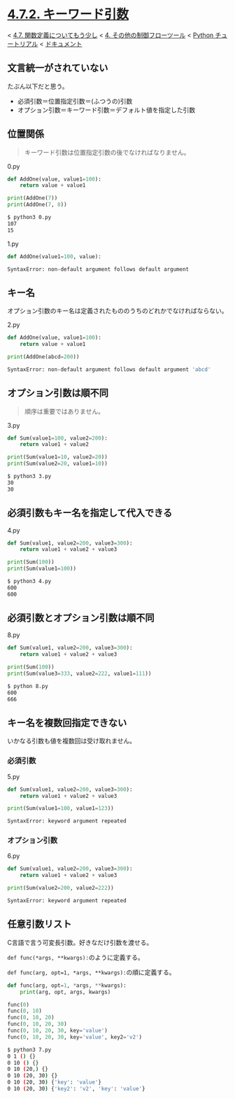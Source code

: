 # [4.7.2. キーワード引数](https://docs.python.jp/3/tutorial/controlflow.html#keyword-arguments)

< [4.7. 関数定義についてもう少し](https://docs.python.jp/3/tutorial/controlflow.html#more-on-defining-functions) < [4. その他の制御フローツール](https://docs.python.jp/3/tutorial/controlflow.html#more-control-flow-tools) < [Python チュートリアル](https://docs.python.jp/3/tutorial/index.html) < [ドキュメント](https://docs.python.jp/3/index.html)

## 文言統一がされていない

たぶん以下だと思う。

* 必須引数＝位置指定引数＝(ふつうの)引数
* オプション引数＝キーワード引数＝デフォルト値を指定した引数

## 位置関係

> キーワード引数は位置指定引数の後でなければなりません。

0.py
```python
def AddOne(value, value1=100):
    return value + value1

print(AddOne(7))
print(AddOne(7, 8))
```
```sh
$ python3 0.py
107
15
```

1.py
```python
def AddOne(value1=100, value):
```
```sh
SyntaxError: non-default argument follows default argument
```

## キー名

オプション引数のキー名は定義されたもののうちのどれかでなければならない。

2.py
```python
def AddOne(value, value1=100):
    return value + value1

print(AddOne(abcd=200))
```
```sh
SyntaxError: non-default argument follows default argument 'abcd'
```

## オプション引数は順不同

> 順序は重要ではありません。

3.py
```python
def Sum(value1=100, value2=200):
    return value1 + value2

print(Sum(value1=10, value2=20))
print(Sum(value2=20, value1=10))
```
```sh
$ python3 3.py
30
30
```

## 必須引数もキー名を指定して代入できる

4.py
```python
def Sum(value1, value2=200, value3=300):
    return value1 + value2 + value3

print(Sum(100))
print(Sum(value1=100))
```
```sh
$ python3 4.py
600
600
```

## 必須引数とオプション引数は順不同

8.py
```python
def Sum(value1, value2=200, value3=300):
    return value1 + value2 + value3

print(Sum(100))
print(Sum(value3=333, value2=222, value1=111))
```
```sh
$ python 8.py
600
666
```

## キー名を複数回指定できない

いかなる引数も値を複数回は受け取れません。

### 必須引数

5.py
```python
def Sum(value1, value2=200, value3=300):
    return value1 + value2 + value3

print(Sum(value1=100, value1=123))
```
```sh
SyntaxError: keyword argument repeated
```

### オプション引数

6.py
```python
def Sum(value1, value2=200, value3=300):
    return value1 + value2 + value3

print(Sum(value2=200, value2=222))
```
```sh
SyntaxError: keyword argument repeated
```

## 任意引数リスト

C言語で言う可変長引数。好きなだけ引数を渡せる。

`def func(*args, **kwargs):`のように定義する。

`def func(arg, opt=1, *args, **kwargs):`の順に定義する。

```python
def func(arg, opt=1, *args, **kwargs):
    print(arg, opt, args, kwargs)

func(0)
func(0, 10)
func(0, 10, 20)
func(0, 10, 20, 30)
func(0, 10, 20, 30, key='value')
func(0, 10, 20, 30, key='value', key2='v2')
```
```sh
$ python3 7.py
0 1 () {}
0 10 () {}
0 10 (20,) {}
0 10 (20, 30) {}
0 10 (20, 30) {'key': 'value'}
0 10 (20, 30) {'key2': 'v2', 'key': 'value'}
```

